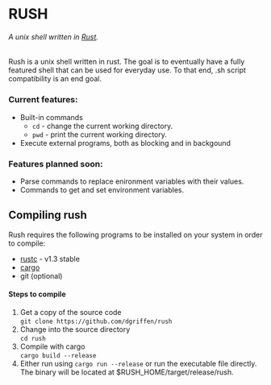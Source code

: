 # RUSH
###### A unix shell written in [Rust](rust-lang.org).

Rush is a unix shell written in rust. The goal is to eventually have a fully featured shell that can be used for everyday use. To that end, .sh script compatibility is an end goal.

### Current features:
* Built-in commands
    * ```cd``` - change the current working directory.
    * ```pwd``` - print the current working directory.
* Execute external programs, both as blocking and in backgound

### Features planned soon:
* Parse commands to replace enironment variables with their values.
* Commands to get and set environment variables.

## Compiling rush
Rush requires the following programs to be installed on your system in order to compile:
* [rustc](rust-lang.org) - v1.3 stable
* [cargo](crates.io)
* git (optional)

#### Steps to compile
1. Get a copy of the source code  
```git clone https://github.com/dgriffen/rush```
2. Change into the source directory  
```cd rush```
3. Compile with cargo  
```cargo build --release```
4. Either run using ```cargo run --release``` or run the executable file directly. The binary will be located at $RUSH_HOME/target/release/rush.
